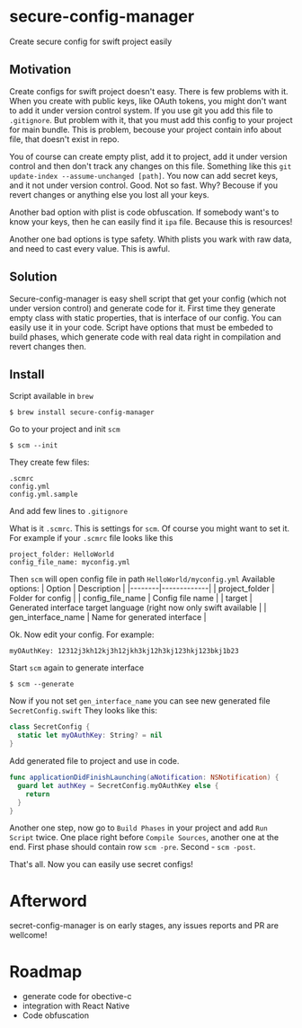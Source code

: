 # secure-config-manager

Create secure config for swift project easily

## Motivation

Create configs for swift project doesn't easy. There is few problems with it.
When you create with public keys, like OAuth tokens, you might don't want to
add it under version control system. If you use git you add this file to `.gitignore`.
But problem with it, that you must add this config to your project for main bundle.
This is problem, becouse your project contain info about file, that doesn't exist in repo.

You of course can create empty plist, add it to project, add it under version control and then
don't track any changes on this file. Something like this `git update-index --assume-unchanged [path]`.
You now can add secret keys, and it not under version control. Good.
Not so fast. Why? Becouse if you revert changes or anything else you lost all your keys.

Another bad option with plist is code obfuscation. If somebody want's to know your keys, then he can easily find it
`ipa` file. Because this is resources!

Another one bad options is type safety. Whith plists you wark with raw data, and need to cast every value. This is awful.

## Solution

Secure-config-manager is easy shell script that get your config (which not under version control) and 
generate code for it. First time they generate empty class with static properties, that is interface of our config. You can easily use it in your code. Script have options that must be embeded to build phases, which generate code with real
data right in compilation and revert changes then.

## Install

Script available in `brew`
```
$ brew install secure-config-manager
```

Go to your project and init `scm`
```
$ scm --init
```

They create few files:
```
.scmrc
config.yml
config.yml.sample
```
And add few lines to `.gitignore`

What is it `.scmrc`. This is settings for `scm`. Of course you might want to set it.
For example if your `.scmrc` file looks like this
```
project_folder: HelloWorld
config_file_name: myconfig.yml
```
Then `scm` will open config file in path `HelloWorld/myconfig.yml`
Available options:
| Option | Description |
|--------|-------------|
| project_folder | Folder for config |
| config_file_name | Config file name |
| target | Generated interface target language (right now only swift available |
| gen_interface_name | Name for generated interface |

Ok. Now edit your config. For example:
```
myOAuthKey: 12312j3kh12kj3h12jkh3kj12h3kj123hkj123bkj1b23
```

Start `scm` again to generate interface
```
$ scm --generate
```
Now if you not set `gen_interface_name` you can see new generated file `SecretConfig.swift`
They looks like this:
```swift
class SecretConfig {
  static let myOAuthKey: String? = nil
}
```

Add generated file to project and use in code.
```swift
func applicationDidFinishLaunching(aNotification: NSNotification) {
  guard let authKey = SecretConfig.myOAuthKey else {
    return
  }
}
```

Another one step, now go to `Build Phases` in your project and add `Run Script` twice. One place right before
`Compile Sources`, another one at the end.
First phase should contain row `scm -pre`. Second - `scm -post`.

That's all. Now you can easily use secret configs!

# Afterword

secret-config-manager is on early stages, any issues reports and PR are wellcome!

# Roadmap
* generate code for obective-c
* integration with React Native
* Code obfuscation
